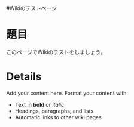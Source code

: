 #Wikiのテストページ

# 題目 #

このページでWikiのテストをしましょう。


# Details #

Add your content here.  Format your content with:
  * Text in **bold** or _italic_
  * Headings, paragraphs, and lists
  * Automatic links to other wiki pages